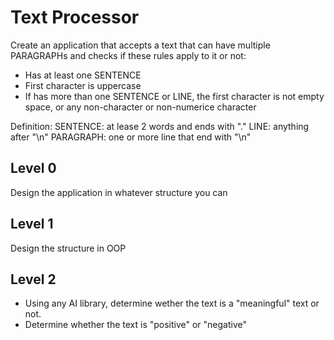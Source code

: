 # Text Processor

Create an application that accepts a text that can have multiple PARAGRAPHs and checks if these rules apply to it or not:

* Has at least one SENTENCE
* First character is uppercase
* If has more than one SENTENCE or LINE, the first character is not empty space, or any non-character or non-numerice character

Definition:
SENTENCE: at lease 2 words and ends with "."
LINE: anything after "\n"
PARAGRAPH: one or more line that end with "\n"

## Level 0
Design the application in whatever structure you can

## Level 1
Design the structure in OOP

## Level 2
* Using any AI library, determine wether the text is a "meaningful" text or not.
* Determine whether the text is "positive" or "negative"
